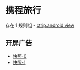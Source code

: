 # 携程旅行

存在 1 规则组 - [ctrip.android.view](/src/apps/ctrip.android.view.ts)

## 开屏广告

- [快照-0](https://gkd-kit.gitee.io/import/38517192/104f3807-7613-46ff-9eb2-3c8bcb6ee3b1)
- [快照-1](https://gkd-kit.songe.li/import/12511071)
